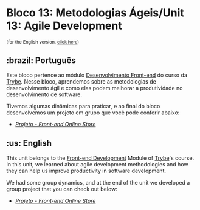 # Bloco 13: Metodologias Ágeis/Unit 13: Agile Development
<small>(for the English version, <a href="#en">click here</a>)</small>
<h2>:brazil: Português</h2>
<p>Este bloco pertence ao módulo <a href="https://github.com/raphaelalmeidamartins/trybe_exercicios/tree/main/2_Desenvolvimento-Front-end" rel="prev">Desenvolvimento Front-end</a> do curso da <a href="https://www.betrybe.com/">Trybe</a>. Nesse bloco, aprendemos sobre as metodologias de desenvolvimento ágil e como elas podem melhorar a produtividade no desenvolvimento de software.</p>
<p>Tivemos algumas dinâmicas para praticar, e ao final do bloco desenvolvemos um projeto em grupo que você pode conferir abaixo:</p>

- _[Projeto - Front-end Online Store](https://github.com/raphaelalmeidamartins/front-end-online-store)_

<h2 id="en">:us: English</h2>
<p>This unit belongs to the <a href="https://github.com/raphaelalmeidamartins/trybe_exercicios/tree/main/2_Desenvolvimento-Front-end">Front-end Development</a> Module of <a href="https://www.betrybe.com/">Trybe</a>'s course. In this unit, we learned about agile development methodologies and how they can help us improve productivity in software development.</p>
<p>We had some group dynamics, and at the end of the unit we developed a group project that you can check out below:</p>

- _[Projeto - Front-end Online Store](https://github.com/raphaelalmeidamartins/front-end-online-store)_
